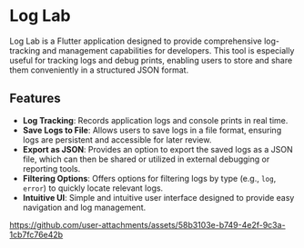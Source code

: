 # Log Lab

Log Lab is a Flutter application designed to provide comprehensive log-tracking and management capabilities for developers. This tool is especially useful for tracking logs and debug prints, enabling users to store and share them conveniently in a structured JSON format.

## Features

- **Log Tracking**: Records application logs and console prints in real time.
- **Save Logs to File**: Allows users to save logs in a file format, ensuring logs are persistent and accessible for later review.
- **Export as JSON**: Provides an option to export the saved logs as a JSON file, which can then be shared or utilized in external debugging or reporting tools.
- **Filtering Options**: Offers options for filtering logs by type (e.g., `log`, `error`) to quickly locate relevant logs.
- **Intuitive UI**: Simple and intuitive user interface designed to provide easy navigation and log management.



https://github.com/user-attachments/assets/58b3103e-b749-4e2f-9c3a-1cb7fc76e42b

